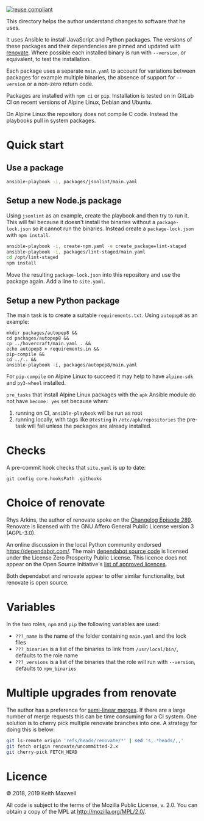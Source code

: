 [renovate]: https://github.com/renovatebot/renovate
[changelog episode 289]: https://changelog.com/podcast/289
[dependabot source code]: https://github.com/dependabot/dependabot-core
[list of approved licences]: https://opensource.org/licenses/alphabetical

[![reuse compliant](https://reuse.software/badge/reuse-compliant.svg)](https://reuse.software/)

This directory helps the author understand changes to software that he uses.

It uses Ansible to install JavaScript and Python packages. The versions of these
packages and their dependencies are pinned and updated with [renovate]. Where
possible each installed binary is run with `--version`, or equivalent, to test
the installation.

Each package uses a separate `main.yaml` to account for variations between
packages for example multiple binaries, the absence of support for `--version`
or a non-zero return code.

Packages are installed with `npm ci` or `pip`. Installation is tested on in
GitLab CI on recent versions of Alpine Linux, Debian and Ubuntu.

On Alpine Linux the repository does not compile C code. Instead the playbooks
pull in system packages.

# Quick start

## Use a package

```sh
ansible-playbook -i, packages/jsonlint/main.yaml
```

## Setup a new Node.js package

Using `jsonlint` as an example, create the playbook and then try to run it. This
will fail because it doesn't install the binaries without a `package-lock.json`
so it cannot run the binaries. Instead create a `package-lock.json` with
`npm install`.

```sh
ansible-playbook -i, create-npm.yaml -e create_package=lint-staged
ansible-playbook -i, packages/lint-staged/main.yaml
cd /opt/lint-staged
npm install
```

Move the resulting `package-lock.json` into this repository and use the package
again. Add a line to `site.yaml`.

## Setup a new Python package

The main task is to create a suitable `requirements.txt`. Using `autopep8` as an
example:

```
mkdir packages/autopep8 &&
cd packages/autopep8 &&
cp ../hovercraft/main.yaml . &&
echo autopep8 > requirements.in &&
pip-compile &&
cd ../.. &&
ansible-playbook -i, packages/autopep8/main.yaml
```

For `pip-compile` on Alpine Linux to succeed it may help to have `alpine-sdk`
and `py3-wheel` installed.

`pre_tasks` that install Alpine Linux packages with the `apk` Ansible module do
not have `become: yes` set because when:

1. running on CI, `ansible-playbook` will be run as root
2. running locally, with tags like `@testing` in `/etc/apk/repositories` the
   pre-task will fail unless the packages are already installed.

# Checks

A pre-commit hook checks that `site.yaml` is up to date:

```
git config core.hooksPath .githooks
```

# Choice of renovate

Rhys Arkins, the author of renovate spoke on the [Changelog Episode 289].
Renovate is licensed with the GNU Affero General Public License version 3
(AGPL-3.0).

An online discussion in the local Python community endorsed
<https://dependabot.com/>. The main [dependabot source code] is licensed under
the License Zero Prosperity Public License. This licence does not appear on the
Open Source Initiative's [list of approved licences].

Both dependabot and renovate appear to offer similar functionality, but renovate
is open source.

# Variables

In the two roles, `npm` and `pip` the following variables are used:

- `???_name` is the name of the folder containing `main.yaml` and the lock files
- `???_binaries` is a list of the binaries to link from `/usr/local/bin/`,
  defaults to the role name
- `???_versions` is a list of the binaries that the role will run with
  `--version`, defaults to `npm_binaries`

# Multiple upgrades from renovate

The author has a preference for [semi-linear
merges](https://github.com/maxwell-k/semi-linear). If there are a large number
of merge requests this can be time consuming for a CI system. One solution is to
cherry pick multiple renovate branches into one. A strategy for doing this is
below:

```sh
git ls-remote origin 'refs/heads/renovate/*' | sed 's,.*heads/,,'
git fetch origin renovate/uncommitted-2.x
git cherry-pick FETCH_HEAD
```

# Licence

© 2018, 2019 Keith Maxwell

All code is subject to the terms of the Mozilla Public License, v. 2.0. You can
obtain a copy of the MPL at <http://mozilla.org/MPL/2.0/>.

<!--

SPDX-License-Identifier: MPL-2.0
SPDX-Copyright: 2019 Keith Maxwell

-->
